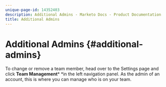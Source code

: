 ```yaml
---
unique-page-id: 14352403
description: Additional Admins - Marketo Docs - Product Documentation
title: Additional Admins
---
```


# Additional Admins {#additional-admins}

To change or remove a team member, head over to the Settings page and click **Team Management*** *in the left navigation panel.
As the admin of an account, this is where you can manage who is on your team. 